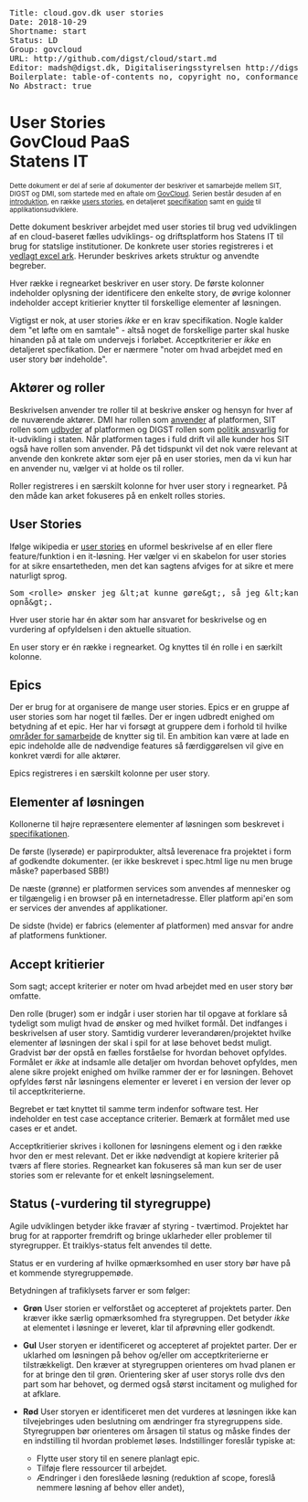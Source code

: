 <pre class='metadata'>
Title: cloud.gov.dk user stories
Date: 2018-10-29
Shortname: start
Status: LD
Group: govcloud
URL: http://github.com/digst/cloud/start.md
Editor: madsh@digst.dk, Digitaliseringsstyrelsen http://digst.dk
Boilerplate: table-of-contents no, copyright no, conformance no, abstract no, index no, idl-index no
No Abstract: true
</pre>

<h1>User Stories <br> GovCloud PaaS <br> Statens IT</h1>

<small>
Dette dokument er del af serie af dokumenter der beskriver et samarbejde mellem SIT, DIGST og DMI, som startede med en aftale om <a href="https://digst.github.io/cloud/start.html">GovCloud</a>. Serien består desuden af en <a href="https://digst.github.io/cloud/intro.html">introduktion</a>, en række <a href="https://digst.github.io/cloud/stories.html">users  stories</a>, en detaljeret <a href="https://digst.github.io/cloud/spec.html"> specifikation</a> samt en <a href="https://digst.github.io/cloud/guide.html">guide</a> til applikationsudviklere.</small>

Dette dokument beskriver arbejdet med user stories til brug ved udviklingen af en cloud-baseret fælles udviklings- og driftsplatform hos Statens IT til brug for statslige institutioner. De konkrete user stories registreres i et <a href="https://digst.github.io/cloud/userstories.xlsx">vedlagt excel ark</a>. Herunder beskrives arkets struktur og anvendte begreber.

Hver række i regnearket beskriver en user story. De første kolonner indeholder oplysning der identificere den enkelte story, de øvrige kolonner indeholder accept kritierier knytter til forskellige elementer af løsningen.

Vigtigst er nok, at user stories <i>ikke</i> er en krav specifikation. Nogle kalder dem "et løfte om en samtale" - altså noget de forskellige parter skal huske hinanden på at tale om undervejs i forløbet. Acceptkriterier er <i>ikke</i> en detaljeret specfikation. Der er nærmere "noter om hvad arbejdet med en user story bør indeholde".

## Aktører og roller
Beskrivelsen anvender tre roller til at beskrive ønsker og hensyn for hver af de nuværende aktører. DMI har rollen som <a href="https://digst.github.io/cloud/spec.html#platformsanvender">anvender</a> af platformen, SIT rollen som <a href="https://digst.github.io/cloud/spec.html">udbyder</a> af platformen og DIGST rollen som <a href="https://digst.github.io/cloud/spec.html">politik ansvarlig</a> for it-udvikling i staten. Når platformen tages i fuld drift vil alle kunder hos SIT også have rollen som anvender. På det tidspunkt vil det nok være relevant at anvende den konkrete aktør som ejer på en user stories, men da vi kun har en anvender nu, vælger vi at holde os til roller.

Roller registreres i en særskilt kolonne for hver user story i regnearket. På den måde kan arket fokuseres på en enkelt rolles stories.

## User Stories
Ifølge wikipedia er <a href="https://en.wikipedia.org/wiki/User_story">user stories</a> en uformel beskrivelse af en eller flere feature/funktion i en it-løsning. Her vælger vi en skabelon for user stories for at sikre ensartetheden, men det kan sagtens afviges for at sikre et mere naturligt sprog. <xmp>Som  <rolle> ønsker jeg  <at kunne gøre>, så jeg <kan opnå>.</xmp>

Hver user storie har én aktør som har ansvaret for beskrivelse og en vurdering af opfyldelsen i den aktuelle situation.

En user story er én række i regnearket. Og knyttes til én rolle i en særkilt kolonne.


## Epics
Der er brug for at organisere de mange user stories. Epics er en gruppe af user stories som har noget til fælles. Der er ingen udbredt enighed om betydning af et epic. Her har vi forsøgt at gruppere dem i forhold til hvilke <a href="./spec.html#roller-og-omrder-for-samarbejde">områder for samarbejde</a> de knytter sig til. En ambition kan være at lade en epic indeholde alle de nødvendige features så færdiggørelsen vil give en konkret værdi for alle aktører.

Epics registreres i en særskilt kolonne per user story.

## Elementer af løsningen
Kollonerne til højre repræsentere elementer af løsningen som beskrevet i <a href="spec.html"> specifikationen</a>.

De første (lyserøde) er papirprodukter, altså leverenace fra projektet i form af godkendte dokumenter. (er ikke beskrevet i spec.html lige nu men bruge måske? paperbased SBB!)

De næste (grønne) er platformen services som anvendes af mennesker og er tilgængelig i en browser på en internetadresse. Eller platform api'en som er services der anvendes af applikationer.

De sidste (hvide) er fabrics (elementer af platformen) med ansvar for andre af platformens funktioner.


## Accept kritierier
Som sagt; accept kriterier er noter om hvad arbejdet med en user story bør omfatte.

Den rolle (bruger) som er indgår i user storien har til opgave at forklare så tydeligt som muligt hvad de ønsker og med hvilket formål. Det indfanges i beskrivelsen af user story. Samtidig vurderer leverandøren/projektet hvilke elementer af løsningen der skal i spil for at løse behovet bedst muligt. Gradvist bør der opstå en fælles forståelse for hvordan behovet opfyldes. Formålet er <i>ikke</i> at indsamle alle detaljer om hvordan behovet opfyldes, men alene sikre projekt enighed om hvilke rammer der er for løsningen. Behovet opfyldes først når løsningens elementer er leveret i en version der lever op til acceptkriterierne.

Begrebet er tæt knyttet til samme term indenfor software test. Her indeholder en test case acceptance criterier. Bemærk at formålet med use cases er et andet.

Acceptkritierier skrives i kollonen for løsningens element og i den række hvor den er mest relevant. Det er ikke nødvendigt at kopiere kriterier på tværs af flere stories. Regnearket kan fokuseres så man kun ser de user stories som er relevante for et enkelt løsningselement.


## Status (-vurdering til styregruppe)
Agile udviklingen betyder ikke fravær af styring - tværtimod. Projektet har brug for at rapporter fremdrift og bringe uklarheder eller problemer til styregrupper. Et traiklys-status felt anvendes til dette.

Status er en vurdering af hvilke opmærksomhed en user story bør have på et kommende styregruppemøde.

Betydningen af trafiklysets farver er som følger:

* <strong>Grøn</strong> User storien er velforstået og accepteret af projektets parter. Den kræver ikke særlig opmærksomhed fra styregruppen. Det betyder <i>ikke</i> at elementet i løsninge er leveret, klar til afprøvning eller godkendt.

* <strong>Gul</strong> User storyen er identificeret og accepteret af projektet parter. Der er uklarhed om løsningen på behov og/eller om acceptkriterierne er tilstrækkeligt. Den kræver at styregruppen orienteres om hvad planen er for at bringe den til grøn. Orientering sker af user storys rolle dvs den part som har behovet, og dermed også størst incitament og mulighed for at afklare.

* <strong>Rød</strong> User storyen er identificeret men det vurderes at løsningen ikke kan tilvejebringes uden beslutning om ændringer fra styregruppens side. Styregruppen bør orienteres om årsagen til status og måske findes der en indstilling til hvordan problemet løses. Indstillinger foreslår typiske at:
    *  Flytte user story til en senere planlagt epic.
    *  Tilføje flere ressourcer til arbejdet.
    *  Ændringer i den foreslåede løsning (reduktion af scope, foreslå nemmere løsning af behov eller andet),
